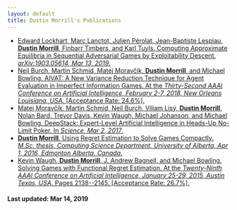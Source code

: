 ```yaml
---
layout: default
title: Dustin Morrill's Publications
---
```


- [Edward Lockhart, Marc Lanctot, Julien Pérolat, Jean-Baptiste Lespiau, **Dustin Morrill**, Finbarr Timbers, and Karl Tuyls. Computing Approximate Equilibria in Sequential Adversarial Games by Exploitability Descent. *arXiv:1903.05614, Mar 13, 2019*.](assets/publications/ed.mar13_2019.pdf)
- [Neil Burch, Martin Schmid, Matej Moravčík, **Dustin Morrill**, and Michael Bowling. AIVAT: A New Variance Reduction Technique for Agent Evaluation in Imperfect Information Games. At the *Thirty-Second AAAI Conference on Artificial Intelligence, February 2-7, 2018, New Orleans Louisiana, USA*. [Acceptance Rate: 24.6%].](assets/publications/aaai18-burch-aivat.pdf)
- [Matej Moravčík, Martin Schmid, Neil Burch, Viliam Lisý, **Dustin Morrill**, Nolan Bard, Trevor Davis, Kevin Waugh, Michael Johanson, and Michael Bowling. DeepStack: Expert-Level Artificial Intelligence in Heads-Up No-Limit Poker. In *Science, Mar 2, 2017*.](assets/publications/17science.pdf)
- [**Dustin Morrill**. Using Regret Estimation to Solve Games Compactly. *M.Sc. thesis, Computing Science Department, University of Alberta, Apr 1, 2016, Edmonton Alberta, Canada*.](assets/publications/Morrill_Dustin_R_201603_MSc.pdf)
- [Kevin Waugh, **Dustin Morrill**, J. Andrew Bagnell, and Michael Bowling. Solving Games with Functional Regret Estimation. At the *Twenty-Ninth AAAI Conference on Artificial Intelligence, January 25-29, 2015, Austin Texas, USA*. Pages 2138--2145. [Acceptance Rate: 26.7%].](assets/publications/15aaai-rcfr.pdf)

#### Last updated: Mar 14, 2019
